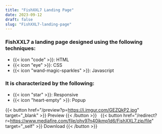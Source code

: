 ```yaml
---
title: "FishXXL7 Landing Page"
date: 2023-09-12
draft: false
slug: "FishXXL7-landing-page"
---
```

### __FishXXL7__ a __landing page__ designed using the following techniques:
- {{< icon "code" >}}: HTML
- {{< icon "eye" >}}: CSS
- {{< icon "wand-magic-sparkles" >}}: Javascript  

### It is characterized by the following:
- {{< icon "star" >}}: Responsive
- {{< icon "heart-empty" >}}:  Popup

<!--adsense-->

{{< button href="/preview?p=https://i.imgur.com/GEZQkP2.jpg" target="_blank" >}}
Preview
{{< /button >}} &nbsp; {{< button href="/redirect?r=https://www.mediafire.com/file/ohy97n40ikmp1d6/FishXXL7.zip/file" target="_self" >}}
Download
{{< /button >}}